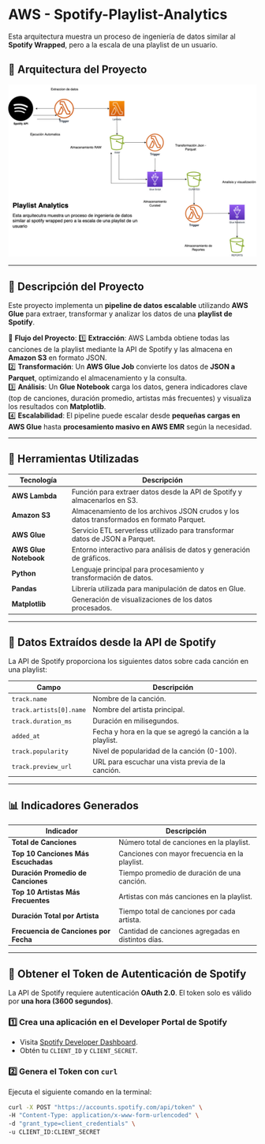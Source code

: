# AWS - Spotify-Playlist-Analytics

Esta arquitectura muestra un proceso de ingeniería de datos similar al **Spotify Wrapped**, pero a la escala de una playlist de un usuario.

## 📌 Arquitectura del Proyecto
![Arquitectura](architecture.jpg)

---

## 🔹 Descripción del Proyecto
Este proyecto implementa un **pipeline de datos escalable** utilizando **AWS Glue** para extraer, transformar y analizar los datos de una **playlist de Spotify**.  

📌 **Flujo del Proyecto**:
1️⃣ **Extracción**: AWS Lambda obtiene todas las canciones de la playlist mediante la API de Spotify y las almacena en **Amazon S3** en formato JSON.  
2️⃣ **Transformación**: Un **AWS Glue Job** convierte los datos de **JSON a Parquet**, optimizando el almacenamiento y la consulta.  
3️⃣ **Análisis**: Un **Glue Notebook** carga los datos, genera indicadores clave (top de canciones, duración promedio, artistas más frecuentes) y visualiza los resultados con **Matplotlib**.  
4️⃣ **Escalabilidad**: El pipeline puede escalar desde **pequeñas cargas en AWS Glue** hasta **procesamiento masivo en AWS EMR** según la necesidad.  

---

## 🚀 Herramientas Utilizadas
| Tecnología | Descripción |
|------------|-------------|
| **AWS Lambda** | Función para extraer datos desde la API de Spotify y almacenarlos en S3. |
| **Amazon S3** | Almacenamiento de los archivos JSON crudos y los datos transformados en formato Parquet. |
| **AWS Glue** | Servicio ETL serverless utilizado para transformar datos de JSON a Parquet. |
| **AWS Glue Notebook** | Entorno interactivo para análisis de datos y generación de gráficos. |
| **Python** | Lenguaje principal para procesamiento y transformación de datos. |
| **Pandas** | Librería utilizada para manipulación de datos en Glue. |
| **Matplotlib** | Generación de visualizaciones de los datos procesados. |

---

## 🎵 **Datos Extraídos desde la API de Spotify**
La API de Spotify proporciona los siguientes datos sobre cada canción en una playlist:

| **Campo**              | **Descripción** |
|------------------------|----------------|
| `track.name`          | Nombre de la canción. |
| `track.artists[0].name` | Nombre del artista principal. |
| `track.duration_ms`    | Duración en milisegundos. |
| `added_at`            | Fecha y hora en la que se agregó la canción a la playlist. |
| `track.popularity`    | Nivel de popularidad de la canción (0-100). |
| `track.preview_url`   | URL para escuchar una vista previa de la canción. |

---

## 📊 **Indicadores Generados**
| **Indicador**                            | **Descripción** |
|------------------------------------------|----------------|
| **Total de Canciones**                   | Número total de canciones en la playlist. |
| **Top 10 Canciones Más Escuchadas**      | Canciones con mayor frecuencia en la playlist. |
| **Duración Promedio de Canciones**       | Tiempo promedio de duración de una canción. |
| **Top 10 Artistas Más Frecuentes**       | Artistas con más canciones en la playlist. |
| **Duración Total por Artista**           | Tiempo total de canciones por cada artista. |
| **Frecuencia de Canciones por Fecha**    | Cantidad de canciones agregadas en distintos días. |

---

## 🔐 **Obtener el Token de Autenticación de Spotify**
La API de Spotify requiere autenticación **OAuth 2.0**. El token solo es válido por **una hora (3600 segundos)**.

### **1️⃣ Crea una aplicación en el Developer Portal de Spotify**
   - Visita [Spotify Developer Dashboard](https://developer.spotify.com/dashboard/).
   - Obtén tu `CLIENT_ID` y `CLIENT_SECRET`.

### **2️⃣ Genera el Token con `curl`**
   Ejecuta el siguiente comando en la terminal:

   ```bash
   curl -X POST "https://accounts.spotify.com/api/token" \
   -H "Content-Type: application/x-www-form-urlencoded" \
   -d "grant_type=client_credentials" \
   -u CLIENT_ID:CLIENT_SECRET
